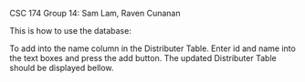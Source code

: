CSC 174 Group 14: Sam Lam, Raven Cunanan

This is how to use the database:

To add into the name column in the Distributer Table.
Enter id and name into the text boxes and press the add button.
The updated Distributer Table should be displayed bellow. 
